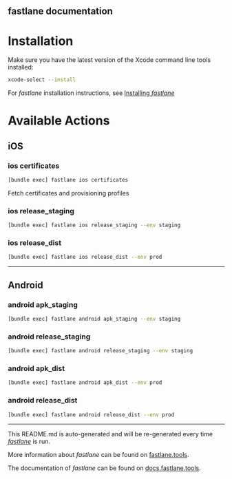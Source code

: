 fastlane documentation
----

# Installation

Make sure you have the latest version of the Xcode command line tools installed:

```sh
xcode-select --install
```

For _fastlane_ installation instructions, see [Installing _fastlane_](https://docs.fastlane.tools/#installing-fastlane)

# Available Actions

## iOS

### ios certificates

```sh
[bundle exec] fastlane ios certificates
```

Fetch certificates and provisioning profiles

### ios release_staging

```sh
[bundle exec] fastlane ios release_staging --env staging
```



### ios release_dist

```sh
[bundle exec] fastlane ios release_dist --env prod
```



----


## Android

### android apk_staging

```sh
[bundle exec] fastlane android apk_staging --env staging
```



### android release_staging

```sh
[bundle exec] fastlane android release_staging --env staging
```



### android apk_dist

```sh
[bundle exec] fastlane android apk_dist --env prod
```



### android release_dist

```sh
[bundle exec] fastlane android release_dist --env prod
```



----

This README.md is auto-generated and will be re-generated every time [_fastlane_](https://fastlane.tools) is run.

More information about _fastlane_ can be found on [fastlane.tools](https://fastlane.tools).

The documentation of _fastlane_ can be found on [docs.fastlane.tools](https://docs.fastlane.tools).
